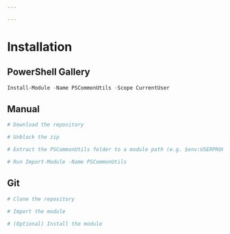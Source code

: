 ```yaml
---

---
```


# Installation

## PowerShell Gallery

```powershell
Install-Module -Name PSCommonUtils -Scope CurrentUser
```

## Manual

```powershell
# Download the repository

# Unblock the zip

# Extract the PSCommonUtils folder to a module path (e.g. $env:USERPROFILE\Documents\WindowsPowerShell\Modules\)

# Run Import-Module -Name PSCommonUtils
```

## Git

```powershell
# Clone the repository

# Import the module

# (Optional) Install the module
```

